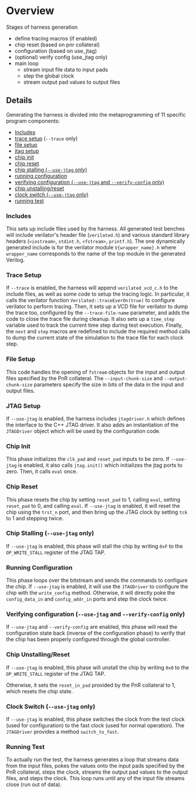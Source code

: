 # Overview
Stages of harness generation
* define tracing macros (if enabled)
* chip reset (based on pnr collateral)
* configuration (based on use_jtag)
* (optional) verify config (use_jtag only)
* main loop 
  * stream input file data to input pads
  * step the global clock
  * stream output pad values to output files

## Details
Generating the harness is divided into the metaprogramming of 11 specific
program components:
* [Includes](#includes)
* [trace setup](#trace-setup) (`--trace` only)
* [file setup](#file-setup)
* [jtag setup](#jtag-setup)
* [chip init](#chip-init)
* [chip reset](#chip-reset)
* [chip stalling (`--use-jtag` only)](#chip-stalling---use-jtag-only)
* [running configuration](#running-configuration)
* [verifying configuration (`--use-jtag` and `--verify-config` only)](#verifying-configuration---use-jtag-and---verify-config-only)
* [chip unstalling/reset](#chip-unstallingreset)
* [clock switch (`--use-jtag` only)](#clock-switch---use-jtag-only)
* [running test](#running-test)

### Includes
This sets up include files used by the harness. All generated test benches will
include verilator's header file (`verilated.h`) and various standard library
headers (`<iostream>`, `stdint.h`, `<fstream>`, `printf.h`).  The one
dynamically generated include is for the verilator module `V{wrapper_name}.h`
where `wrapper_name` corresponds to the name of the top module in the generated
Verilog.

### Trace Setup
If `--trace` is enabled, the harness will append `verilated_vcd_c.h` to the
include files, as well as some code to setup the tracing logic.  In particular,
it calls the verilator function `Verilated::traceEverOn(true)` to configure
verilator to perform tracing. Then, it sets up a VCD file for verilator to dump
the trace too, configured by the `--trace-file-name` parameter, and adds the
code to close the trace file during cleanup. It also sets up a `time_step`
variable used to track the current time step during test execution.  Finally,
the `next` and `step` macros are redefined to include the required method calls
to dump the current state of the simulation to the trace file for each clock
step.

### File Setup
This code handles the opening of `fstream` objects for the input and output
files specified by the PnR collateral.  The `--input-chunk-size` and
`--output-chunk-size` parameters specify the size in bits of the data in the
input and output files.

### JTAG Setup
If `--use-jtag` is enabled, the harness includes `jtagdriver.h` which defines
the interface to the C++ JTAG driver.  It also adds an instantiation of the
`JTAGDriver` object which will be used by the configuration code.

### Chip Init
This phase initializes the `clk_pad` and `reset_pad` inputs to be zero. If
`--use-jtag` is enabled, it also calls `jtag.init()` which initializes the jtag
ports to zero. Then, it calls `eval` once.

### Chip Reset
This phase resets the chip by setting `reset_pad` to 1, calling `eval`, setting
`reset_pad` to 0, and calling `eval`.  If `--use-jtag` is enabled, it will
reset the chip using the `trst_n` port, and then bring up the JTAG clock by
setting `tck` to 1 and stepping twice.

### Chip Stalling (`--use-jtag` only)
If `--use-jtag` is enabled, this phase will stall the chip by writing `0xF` to
the `OP_WRITE_STALL` register of the JTAG TAP.

### Running Configuration
This phase loops over the bitstream and sends the commands to configure the
chip.  If `--use-jtag` is enabled, it will use the `JTAGDriver` to configure
the chip with the `write_config` method. Otherwise, it will directly poke the
`config_data_in` and `config_addr_in` ports and step the clock twice.

### Verifying configuration (`--use-jtag` and `--verify-config` only)
If `--use-jtag` and `--verify-config` are enabled, this phase will read the
configuration state back (inverse of the configuration phase) to verify that
the chip has been properly configured through the global controller.

### Chip Unstalling/Reset
If `--use-jtag` is enabled, this phase will unstall the chip by writing `0x0`
to the `OP_WRITE_STALL` register of the JTAG TAP.

Otherwise, it sets the `reset_in_pad` provided by the PnR collateral to 1,
which resets the chip state.

### Clock Switch (`--use-jtag` only)
If `--use-jtag` is enabled, this phase switches the clock from the test clock
(used for configuration) to the fast clock (used for normal operation).  The
`JTAGDriver` provides a method `switch_to_fast`.

### Running Test
To actually run the test, the harness generates a loop that streams data from
the input files, pokes the values onto the input pads specified by the PnR
collateral, steps the clock, streams the output pad values to the output files,
and steps the clock.  This loop runs until any of the input file streams close
(run out of data).

